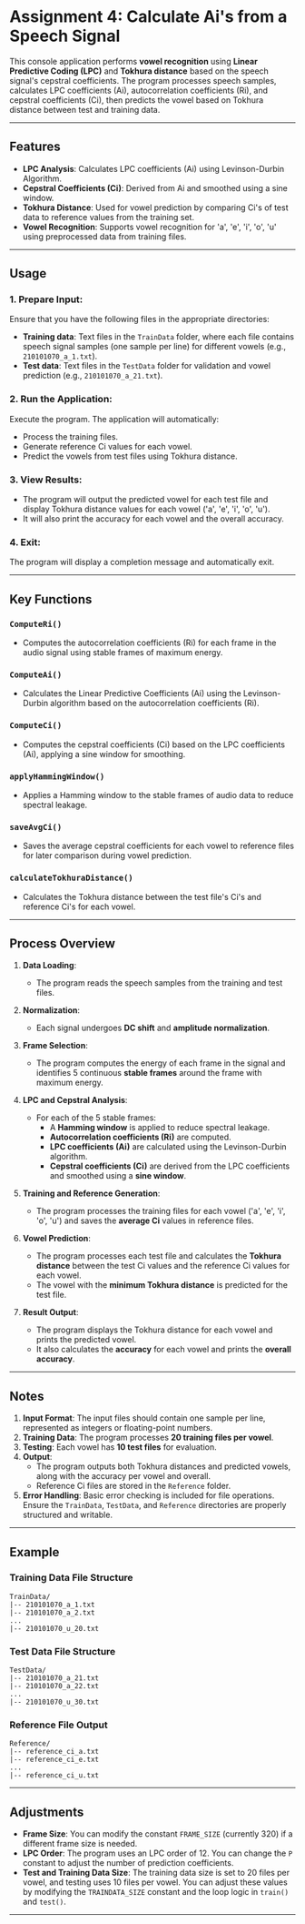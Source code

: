 # Assignment 4: Calculate Ai's from a Speech Signal

This console application performs **vowel recognition** using **Linear Predictive Coding (LPC)** and **Tokhura distance** based on the speech signal's cepstral coefficients. The program processes speech samples, calculates LPC coefficients (Ai), autocorrelation coefficients (Ri), and cepstral coefficients (Ci), then predicts the vowel based on Tokhura distance between test and training data.

---

## Features
- **LPC Analysis**: Calculates LPC coefficients (Ai) using Levinson-Durbin Algorithm.
- **Cepstral Coefficients (Ci)**: Derived from Ai and smoothed using a sine window.
- **Tokhura Distance**: Used for vowel prediction by comparing Ci's of test data to reference values from the training set.
- **Vowel Recognition**: Supports vowel recognition for 'a', 'e', 'i', 'o', 'u' using preprocessed data from training files.

---

## Usage

### 1. Prepare Input:
Ensure that you have the following files in the appropriate directories:
- **Training data**: Text files in the `TrainData` folder, where each file contains speech signal samples (one sample per line) for different vowels (e.g., `210101070_a_1.txt`).
- **Test data**: Text files in the `TestData` folder for validation and vowel prediction (e.g., `210101070_a_21.txt`).

### 2. Run the Application:
Execute the program. The application will automatically:
- Process the training files.
- Generate reference Ci values for each vowel.
- Predict the vowels from test files using Tokhura distance.

### 3. View Results:
- The program will output the predicted vowel for each test file and display Tokhura distance values for each vowel ('a', 'e', 'i', 'o', 'u').
- It will also print the accuracy for each vowel and the overall accuracy.

### 4. Exit:
The program will display a completion message and automatically exit.

---

## Key Functions

### `ComputeRi()`
- Computes the autocorrelation coefficients (Ri) for each frame in the audio signal using stable frames of maximum energy.

### `ComputeAi()`
- Calculates the Linear Predictive Coefficients (Ai) using the Levinson-Durbin algorithm based on the autocorrelation coefficients (Ri).

### `ComputeCi()`
- Computes the cepstral coefficients (Ci) based on the LPC coefficients (Ai), applying a sine window for smoothing.

### `applyHammingWindow()`
- Applies a Hamming window to the stable frames of audio data to reduce spectral leakage.

### `saveAvgCi()`
- Saves the average cepstral coefficients for each vowel to reference files for later comparison during vowel prediction.

### `calculateTokhuraDistance()`
- Calculates the Tokhura distance between the test file's Ci's and reference Ci's for each vowel.

---

## Process Overview

1. **Data Loading**: 
   - The program reads the speech samples from the training and test files.
   
2. **Normalization**:
   - Each signal undergoes **DC shift** and **amplitude normalization**.

3. **Frame Selection**:
   - The program computes the energy of each frame in the signal and identifies 5 continuous **stable frames** around the frame with maximum energy.

4. **LPC and Cepstral Analysis**:
   - For each of the 5 stable frames:
     - A **Hamming window** is applied to reduce spectral leakage.
     - **Autocorrelation coefficients (Ri)** are computed.
     - **LPC coefficients (Ai)** are calculated using the Levinson-Durbin algorithm.
     - **Cepstral coefficients (Ci)** are derived from the LPC coefficients and smoothed using a **sine window**.

5. **Training and Reference Generation**:
   - The program processes the training files for each vowel ('a', 'e', 'i', 'o', 'u') and saves the **average Ci** values in reference files.

6. **Vowel Prediction**:
   - The program processes each test file and calculates the **Tokhura distance** between the test Ci values and the reference Ci values for each vowel.
   - The vowel with the **minimum Tokhura distance** is predicted for the test file.

7. **Result Output**:
   - The program displays the Tokhura distance for each vowel and prints the predicted vowel.
   - It also calculates the **accuracy** for each vowel and prints the **overall accuracy**.

---

## Notes
1. **Input Format**: The input files should contain one sample per line, represented as integers or floating-point numbers.
2. **Training Data**: The program processes **20 training files per vowel**.
3. **Testing**: Each vowel has **10 test files** for evaluation.
4. **Output**: 
   - The program outputs both Tokhura distances and predicted vowels, along with the accuracy per vowel and overall.
   - Reference Ci files are stored in the `Reference` folder.
5. **Error Handling**: Basic error checking is included for file operations. Ensure the `TrainData`, `TestData`, and `Reference` directories are properly structured and writable.

---

## Example

### Training Data File Structure
```
TrainData/
|-- 210101070_a_1.txt
|-- 210101070_a_2.txt
...
|-- 210101070_u_20.txt
```

### Test Data File Structure
```
TestData/
|-- 210101070_a_21.txt
|-- 210101070_a_22.txt
...
|-- 210101070_u_30.txt
```

### Reference File Output
```
Reference/
|-- reference_ci_a.txt
|-- reference_ci_e.txt
...
|-- reference_ci_u.txt
```

---

## Adjustments
- **Frame Size**: You can modify the constant `FRAME_SIZE` (currently 320) if a different frame size is needed.
- **LPC Order**: The program uses an LPC order of 12. You can change the `P` constant to adjust the number of prediction coefficients.
- **Test and Training Data Size**: The training data size is set to 20 files per vowel, and testing uses 10 files per vowel. You can adjust these values by modifying the `TRAINDATA_SIZE` constant and the loop logic in `train()` and `test()`.

---


